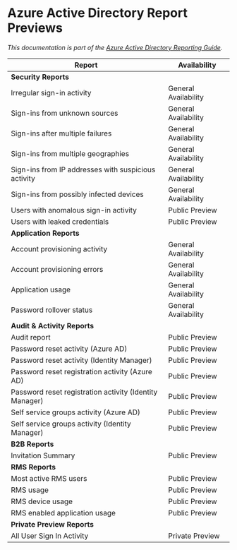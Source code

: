 <properties
   pageTitle="Azure Active Directory Reporting Previews | Microsoft Azure"
   description="Azure Active Directory Reports in Public and Private Preview"
   services="active-directory"
   documentationCenter=""
   authors="dhanyahk"
   manager="mbaldwin"
   editor=""/>

<tags
   ms.service="active-directory"
   ms.devlang="na"
   ms.topic="article"
   ms.tgt_pltfrm="na"
   ms.workload="identity"
   ms.date="03/07/2016"
   ms.author="dhanyahk"/>

# Azure Active Directory Report Previews

*This documentation is part of the [Azure Active Directory Reporting Guide](active-directory-reporting-guide.md).*

Report                                                  | Availability
------------------------------------------------------- | --------------------
**Security Reports**                                    |
Irregular sign-in activity                              | General Availability
Sign-ins from unknown sources                           | General Availability
Sign-ins after multiple failures                        | General Availability
Sign-ins from multiple geographies                      | General Availability
Sign-ins from IP addresses with suspicious activity     | General Availability
Sign-ins from possibly infected devices                 | General Availability
Users with anomalous sign-in activity                   | Public Preview
Users with leaked credentials                           | Public Preview
**Application Reports**                                 |
Account provisioning activity                           | General Availability
Account provisioning errors                             | General Availability
Application usage                                       | General Availability
Password rollover status                                | General Availability
**Audit & Activity Reports**                            |
Audit report                                            | Public Preview
Password reset activity (Azure AD)                      | Public Preview
Password reset activity (Identity Manager)              | Public Preview
Password reset registration activity (Azure AD)         | Public Preview
Password reset registration activity (Identity Manager) | Public Preview
Self service groups activity (Azure AD)                 | Public Preview
Self service groups activity (Identity Manager)         | Public Preview
**B2B Reports**                                         |
Invitation Summary                                      | Public Preview
**RMS Reports**                                         |
Most active RMS users                                   | Public Preview
RMS usage                                               | Public Preview
RMS device usage                                        | Public Preview
RMS enabled application usage                           | Public Preview
**Private Preview Reports**                             |
All User Sign In Activity                               | Private Preview
